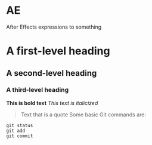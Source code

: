 # AE
After Effects expressions to something
# A first-level heading
## A second-level heading
### A third-level heading
**This is bold text**
_This text is italicized_
> Text that is a quote
Some basic Git commands are:
```
git status
git add
git commit
```
